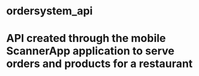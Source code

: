 # ordersystem_api

# API created through the mobile ScannerApp application to serve orders and products for a restaurant 
